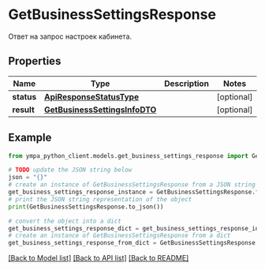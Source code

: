 # GetBusinessSettingsResponse

Ответ на запрос настроек кабинета.

## Properties

Name | Type | Description | Notes
------------ | ------------- | ------------- | -------------
**status** | [**ApiResponseStatusType**](ApiResponseStatusType.md) |  | [optional] 
**result** | [**GetBusinessSettingsInfoDTO**](GetBusinessSettingsInfoDTO.md) |  | [optional] 

## Example

```python
from ympa_python_client.models.get_business_settings_response import GetBusinessSettingsResponse

# TODO update the JSON string below
json = "{}"
# create an instance of GetBusinessSettingsResponse from a JSON string
get_business_settings_response_instance = GetBusinessSettingsResponse.from_json(json)
# print the JSON string representation of the object
print(GetBusinessSettingsResponse.to_json())

# convert the object into a dict
get_business_settings_response_dict = get_business_settings_response_instance.to_dict()
# create an instance of GetBusinessSettingsResponse from a dict
get_business_settings_response_from_dict = GetBusinessSettingsResponse.from_dict(get_business_settings_response_dict)
```
[[Back to Model list]](../README.md#documentation-for-models) [[Back to API list]](../README.md#documentation-for-api-endpoints) [[Back to README]](../README.md)


